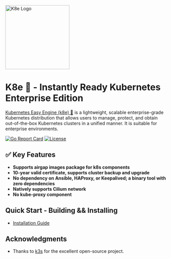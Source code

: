 <img src="./docs/k8e-logo.png" alt="K8e Logo" width="200px"/><br/>

# K8e 🚀 - Instantly Ready Kubernetes Enterprise Edition

[Kubernetes Easy Engine (k8e) 🚀](https://getk8e.com) is a lightweight, scalable enterprise-grade Kubernetes distribution that allows users to manage, protect, and obtain out-of-the-box Kubernetes clusters in a unified manner. It is suitable for enterprise environments.

[![Go Report Card](https://goreportcard.com/badge/github.com/xiaods/k8e)](https://goreportcard.com/report/github.com/xiaods/k8e)
[![License](https://img.shields.io/hexpm/l/apa)](https://github.com/xiaods/k8e/blob/main/LICENSE)

## ✅ Key Features
- **Supports airgap images package for k8s components**
- **10-year valid certificate, supports cluster backup and upgrade**
- **No dependency on Ansible, HAProxy, or Keepalived; a binary tool with zero dependencies**
- **Natively supports Cilium network**
- **No kube-proxy component**

## Quick Start - Building && Installing
- [Installation Guide](https://getk8e.com/docs/install/200-quick-start/)

## Acknowledgments
- Thanks to [k3s](https://github.com/k3s-io/k3s) for the excellent open-source project.